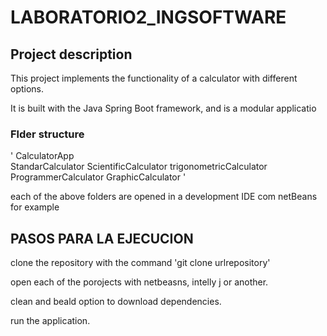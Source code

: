 # LABORATORIO2_INGSOFTWARE

## Project description

This project implements the functionality of a calculator with different options.

It is built with the Java Spring Boot framework, and is a modular applicatio


### Flder structure

' CalculatorApp \
         StandarCalculator
         ScientificCalculator
         trigonometricCalculator
         ProgrammerCalculator
         GraphicCalculator
'



each of the above folders are opened in a development IDE com netBeans for example

## PASOS PARA LA EJECUCION

clone the repository with the command 'git clone urlrepository'

open each of the porojects with netbeasns, intelly j or another.

clean and beald option to download dependencies.

run the application.

